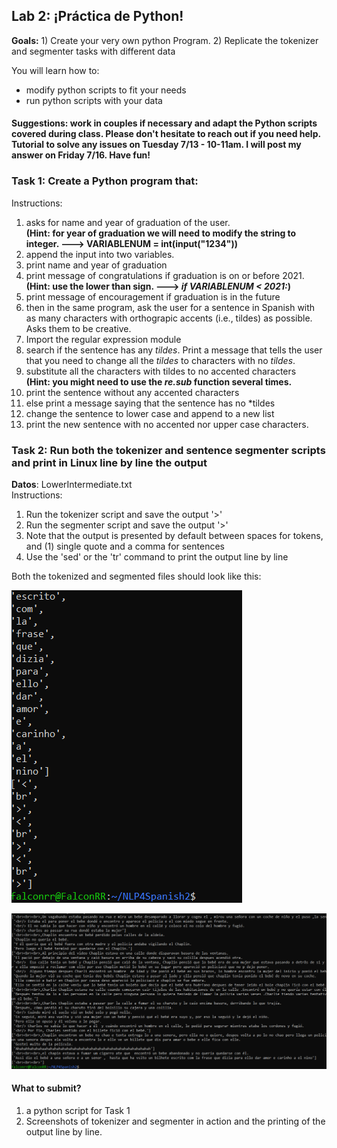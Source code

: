 ## Lab 2: ¡Práctica de Python! 

**Goals:** 1) Create your very own python Program. 2) Replicate the tokenizer and segmenter tasks with different data

You will learn how to:
- modify python scripts to fit your needs
- run python scripts with your data

#### Suggestions: work in couples if necessary and adapt the Python scripts covered during class. Please don't hesitate to reach out if you need help. Tutorial to solve any issues on Tuesday 7/13 - 10-11am. I will post my answer on Friday 7/16. Have fun!

### Task 1: Create a Python program that:
Instructions:
1. asks for name and year of graduation of the user. <br/>
            **(Hint: for year of graduation we will need to modify the string to integer. ---> VARIABLENUM = int(input("1234"))**
2. append the input into two variables. 
3. print name and year of graduation
4. print message of congratulations if graduation is on or before 2021. <br/>
            **(Hint: use the lower than sign. ---> *if VARIABLENUM < 2021:*)**
5. print message of encouragement if graduation is in the future
6. then in the same program, ask the user for a sentence in Spanish with as many characters with orthograpic accents (i.e., tildes) as possible. Asks them to be creative. 
7. Import the regular expression module
8. search if the sentence has any *tildes*. Print a message that tells the user that you need to change all the *tildes* to characters with no *tildes*.
10. substitute all the characters with tildes to no accented characters <br/>
           **(Hint: you might need to use the *re.sub* function several times.**
11. print the sentence without any accented characters
12. else print a message saying that the sentence has no *tildes
13. change the sentence to lower case and append to a new list
14. print the new sentence with no accented nor upper case characters. 


### Task 2: Run both the tokenizer and sentence segmenter scripts and print in Linux line by line the output<br/>
**Datos**: LowerIntermediate.txt <br/>
Instructions:
1. Run the tokenizer script and save the output '>' 
2. Run the segmenter script and save the output '>'
3. Note that the output is presented by default between spaces for tokens, and (1) single quote and a comma for sentences
4. Use the 'sed' or the 'tr' command to print the output line by line 

Both the tokenized and segmented files should look like this:

![alt text][logo]

[logo]: https://github.com/falconrr/NLP4SPanish/blob/main/Media/Images/howtoprinttokens.PNG?raw=true "Logo Title Text 2"

![alt text][logo2]

[logo2]: https://github.com/falconrr/NLP4SPanish/blob/main/Media/Images/howtoprintsegments.PNG?raw=true "Logo2 Title Text 2"

#### What to submit?
1. a python script for Task 1
2. Screenshots of tokenizer and segmenter in action and the printing of the output line by line.
